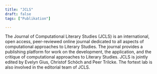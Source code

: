 ```yaml
---
title: "JCLS"
draft: false
tags: ["Publikation"]

---
```

The Journal of Computational Literary Studies (JCLS) is an international, open access, peer-reviewed online journal dedicated to all aspects of computational approaches to Literary Studies. The journal provides a publishing platform for work on the development, the application, and the critique of computational approaches to Literary Studies. JCLS is jointly edited by Evelyn Gius, Christof Schöch and Peer Trilcke. The fortext lab is also involved in the editorial team of JCLS.
